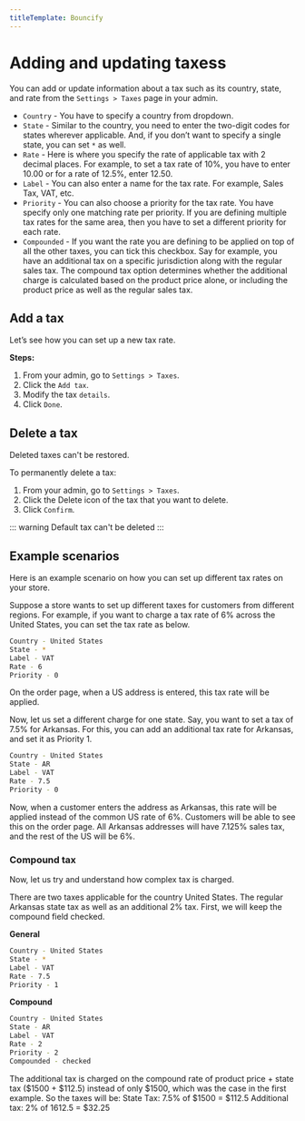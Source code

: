 ```yaml
---
titleTemplate: Bouncify
---
```


#   Adding and updating taxess

You can add or update information about a tax such as its country, state, and rate from the `Settings > Taxes` page in your admin.

-   `Country` -  You have to specify a country from dropdown.
-   `State` - Similar to the country, you need to enter the two-digit codes for states wherever applicable. And, if you don’t want to specify a single state, you can set `*` as well.
-   `Rate` - Here is where you specify the rate of applicable tax with 2 decimal places. For example, to set a tax rate of 10%, you have to enter 10.00 or for a rate of 12.5%, enter 12.50.
-   `Label` - You can also enter a name for the tax rate. For example, Sales Tax, VAT, etc.
-   `Priority` -  You can also choose a priority for the tax rate. You have specify only one matching rate per priority. If you are defining multiple tax rates for the same area, then you have to set a different priority for each rate.
-   `Compounded` -  If you want the rate you are defining to be applied on top of all the other taxes, you can tick this checkbox. Say for example, you have an additional tax on a specific jurisdiction along with the regular sales tax. The compound tax option determines whether the additional charge is calculated based on the product price alone, or including the product price as well as the regular sales tax.

## Add a tax
Let’s see how you can set up a new tax rate. 

**Steps:**

1.  From your admin, go to `Settings > Taxes`.
2.  Click the `Add tax`.
3.  Modify the tax `details`.
4.  Click `Done`.

##  Delete a tax
Deleted taxes can't be restored.

To permanently delete a tax:

1.  From your admin, go to `Settings > Taxes`.
2.  Click the Delete icon of the tax that you want to delete.
3.  Click `Confirm`.
  
::: warning
Default tax can't be deleted
:::

## Example scenarios

Here is an example scenario on how you can set up different tax rates on your store.

Suppose a store wants to set up different taxes for customers from different regions. For example, if you want to charge a tax rate of 6% across the United States, you can set the tax rate as below.

```bash
Country - United States
State - *
Label - VAT
Rate - 6
Priority - 0
```

On the order page, when a US address is entered, this tax rate will be applied.

Now, let us set a different charge for one state. Say, you want to set a tax of 7.5% for Arkansas. For this, you can add an additional tax rate for Arkansas, and set it as Priority 1.

```bash
Country - United States
State - AR
Label - VAT
Rate - 7.5
Priority - 0
```

Now, when a customer enters the address as Arkansas, this rate will be applied instead of the common US rate of 6%. Customers will be able to see this on the order page. All Arkansas addresses will have 7.125% sales tax, and the rest of the US will be 6%.

### Compound tax
Now, let us try and understand how complex tax is charged.

There are two taxes applicable for the country United States. The regular Arkansas state tax as well as an additional 2% tax. First, we will keep the compound field checked.

**General**
```bash
Country - United States
State - *
Label - VAT
Rate - 7.5
Priority - 1
```

**Compound**
```bash
Country - United States
State - AR
Label - VAT
Rate - 2
Priority - 2
Compounded - checked
```
The additional tax is charged on the compound rate of product price + state tax ($1500 + $112.5) instead of only $1500, which was the case in the first example. So the taxes will be: State Tax: 7.5% of $1500 = $112.5 Additional tax: 2% of 1612.5 = $32.25